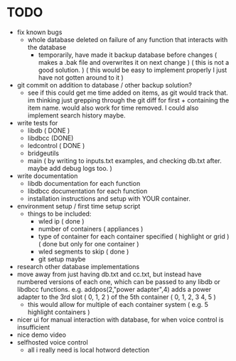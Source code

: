# TODO

* fix known bugs
  - whole database deleted on failure of any function that interacts with the database
    - temporarily, have made it backup database before changes ( makes a .bak file and overwrites it on next change ) ( this is not a good solution. ) ( this would be easy to implement properly I just have not gotten around to it ) 
* git commit on addition to database / other backup solution?
  - see if this could get me time added on items, as git would track that. im thinking just grepping through the git diff for first + containing the item name. would also work for time removed. I could also implement search history maybe. 
* write tests for
  - libdb ( DONE ) 
  - libdbcc (DONE)
  - ledcontrol (  DONE )
  - bridgeutils 
  - main ( by writing to inputs.txt examples, and checking db.txt after. maybe add debug logs too. )
* write documentation
  - libdb documentation for each function
  - libdbcc documentation for each function
  - installation instructions and setup with YOUR container.
* environment setup / first time setup script
  - things to be included:
    - wled ip ( done ) 
    - number of containers ( appliances ) 
    - type of container for each container specified ( highlight or grid ) ( done but only for one container ) 
    - wled segments to skip ( done ) 
    - git setup maybe    
* research other database implementations
* move away from just having db.txt and cc.txt, but instead have numbered versions of each one, which can be passed to any libdb or libdbcc functions. e.g. addpos(2,"power adapter",4) adds a power adapter to the 3rd slot ( 0, 1, 2 ) of the 5th container ( 0, 1, 2, 3 4, 5 )
  - this would allow for multiple of each container system ( e.g. 5 highlight containers )
* nicer ui for manual interaction with database, for when voice control is insufficient
* nice demo video 
* selfhosted voice control
  - all i really need is local hotword detection 

